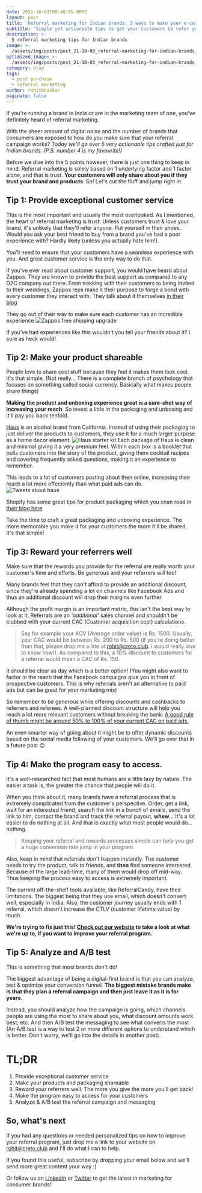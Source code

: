 ```yaml
---
date: 2021-10-03T09:48:05.000Z
layout: post
title: 'Referral marketing for Indian brands: 5 ways to make your e-commerce referral program stand out'
subtitle: 'Simple yet actionable tips to get your customers to refer you.'
description: >-
  5 referral marketing tips for Indian brands 
image: >-
  /assets/img/posts/post_21-10-03_referral-marketing-for-indian-brands_full.jpg
optimized_image: >-
  /assets/img/posts/post_21-10-03_referral-marketing-for-indian-brands_optimized.jpg
category: blog
tags:
  - post purchase
  - referral marketing
author: rohitbhaskar
paginate: false
---
```


If you're running a brand in India or are in the marketing team of one, you've definitely heard of referral marketing.

With the sheer amount of digital noise and the number of brands that consumers are exposed to how do you make sure that your referral campaign works? *Today we'll go over 5 very actionable tips crafted just for Indian brands. (P.S. number 4 is my favourite!)*

Before we dive into the 5 points however, there is just one thing to keep in mind. Referral marketing is solely based on 1 underlying factor and 1 factor alone, and that is trust. **Your customers will only share about you if they trust your brand and products**. So! Let's cut the fluff and jump right in.

## Tip 1: Provide exceptional customer service
This is the most important and usually the most overlooked. As I mentioned, the heart of referral marketing is trust. Unless customers trust & love your brand, it's unlikely that they'll refer anyone. Put yourself in their shoes. Would you ask your best friend to buy from a brand you've had a poor experience with? Hardly likely (unless you actually hate him!).

You'll need to ensure that your customers have a seamless experience with you. And great customer service is the only way to do that.

If you've ever read about customer support, you would have heard about Zappos. They are known to provide the best support as compared to any D2C company out there. From trekking with their customers to being invited to their weddings, Zappos reps make it their purpose to forge a bond with every customer they interact with. They talk about it themselves [in their blog](https://www.zappos.com/about/stories/customer-service-things-to-know)

They go out of their way to make sure each customer has an incredible experience
![Zappos free shipping upgrade](https://insightyoucanuse.com/wp-content/uploads/2013/03/Zappos_A-great-example.png)

If you've had experiences like this wouldn't you tell your friends about it? I sure as heck would!


## Tip 2: Make your product shareable
People love to share cool stuff because they feel it makes them look cool. It's that simple. (Not really... There is a complete branch of psychology that focuses on something called social currency. Basically what makes people share things)

**Making the product and unboxing experience great is a sure-shot way of increasing your reach**. So invest a little in the packaging and unboxing and it'll pay you back tenfold.

[Haus](https://drink.haus/) is an alcohol brand from California. Instead of using their packaging to just deliver the products to customers, they use it for a much larger purpose as a home decor element.
![Haus starter kit](https://cdn.shopify.com/s/files/1/0070/7032/files/Haus-April-2020-0003.jpg?v=1601638694)
Each package of Haus is clean and minimal giving it a very premium feel. Within each box is a booklet that pulls customers into the story of the product, giving them cocktail recipes and covering frequently asked questions, making it an experience to remember.

This leads to a lot of customers posting about then online, increasing their reach a lot more effeciently than what paid ads can do.
![Tweets about haus](https://cdn.shopify.com/s/files/1/0070/7032/files/Twitter_shoutout_to_Haus.png?format=webp&v=1601638723)

Shopify has some great tips for product packaging which you cnan read in [their blog here](https://www.shopify.com/blog/ecommerce-packaging)

Take the time to craft a great packaging and unboxing experience. The more memorable you make it for your customers the more it'll be shared. It's that simple!


## Tip 3: Reward your referrers well
Make sure that the rewards you provide for the referral are really worth your customer's time and efforts. Be generous and your referrers will too!

Many brands feel that they can't afford to provide an additional discount, since they're already spending a lot on channels like Facebook Ads and thus an additional discount will drop their margins even further.

Although the profit margin is an important metric, this isn't the best way to look at it. Referrals are an *'additional'* sales channel and shouldn't be clubbed with your current CAC (Customer acquisition cost) calculations. 

> Say for example your AOV (Average order value) is Rs. 1500. Usually, your CAC would be between Rs. 200 to Rs. 500 (if you're doing better than that, please drop me a line at rohit@creto.club. I would really love to know how!). As compared to this, a 10% discount to customers for a referral would mean a CAC of Rs. 150. 

It should be clear as day which is a better option! (You might also want to factor in the reach that the Facebook campaigns give you in front of prospective customers. This is why referrals aren't an alternative to paid ads but can be great for your marketing mix)

So remember to be generous while offering discounts and cashbacks to referrers and referees. A well-planned discount structure will help you reach a lot more relevant customers without breaking the bank. <ins>A good rule of thumb might be around 50% to 100% of your current CAC on paid ads.</ins>

An even smarter way of going about it might be to offer dynamic discounts based on the social media following of your customers. We'll go over that in a future post 😉


## Tip 4: Make the program easy to access.

It's a well-researched fact that most humans are a little lazy by nature. The easier a task is, the greater the chance that people will do it.

When you think about it, many brands have a referral process that is extremely complicated from the customer's perspective. Order, get a link, wait for an interested friend, search the link in a bunch of emails, send the link to him, contact the brand and track the referral payout, **whew**... It's a lot easier to do nothing at all. And that is exactly what most people would do... nothing.

> Keeping your referral and rewards processes simple can help you get a huge conversion rate jump in your program.

Also, keep in mind that referrals don't happen instantly. The customer needs to try the product, talk to friends, and **then** find someone interested. Because of the large lead-time, many of them would drop off mid-way. Thus keeping the process easy to access is extremely important.

The current off-the-shelf tools available, like ReferralCandy, have their limitations. The biggest being that they use email, which doesn't convert well, especially in India. Also, the customer journey usually ends with 1 referral, which doesn't increase the CTLV (customer lifetime value) by much.

**We're trying to fix just this! [Check out our website](https://creto.club/ld/affiliate-brand) to take a look at what we're up to, if you want to improve your referral program.**


## Tip 5: Analyze and A/B test
This is something that most brands don't do!

The biggest advantage of being a digital-first brand is that you can analyze, test & optimize your conversion funnel. **The biggest mistake brands make is that they plan a referral campaign and then just leave it as it is for years.**

Instead, you should analyze how the campaign is going, which channels people are using the most to share about you, what discount amounts work best, etc. And then A/B test the messaging to see what converts the most (An A/B test is a way to test 2 or more different options to understand which is better. Don't worry, we'll go into the details in another post).

# TL;DR
1. Provide exceptional customer service
2. Make your products and packaging shareable
3. Reward your referrers well. The more you give the more you'll get back!
4. Make the program easy to access for your customers
5. Analyze & A/B test the referral campaign and messaging

## So, what's next
If you had any questions or needed personalized tips on how to improve your referral program, just drop me a link to your website on rohit@creto.club and I'll do what I can to help.

If you found this useful, subscribe by dropping your email below and we'll send more great content your way :)

Or follow us on [LinkedIn](https://www.linkedin.com/company/creto-club) or [Twitter](https://twitter.com/creto_club) to get the latest in marketing for consumer brands!